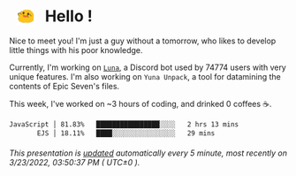 <h1>   <img src="./spoink.gif" style="vertical-align:middle;" width="30px">   Hello ! </h1>

Nice to meet you! I'm just a guy without a tomorrow, who likes to develop little things with his poor knowledge.

Currently, I'm working on <a href='https://github.com/Asgarrrr/Luna'>`Luna`</a>, a Discord bot used by 74774 users with very unique features. I'm also working on `Yuna Unpack`, a tool for datamining the contents of Epic Seven's files.

This week, I've worked on ~3 hours of coding, and drinked 0 coffees ☕.

```
JavaScript │ 81.83%   ████████████████░░░░   2 hrs 13 mins
       EJS │ 18.11%   ████░░░░░░░░░░░░░░░░   29 mins
```

###### This presentation is [updated](https://github.com/Asgarrrr) automatically every 5 minute, most recently on 3/23/2022, 03:50:37 PM ( UTC±0 ).